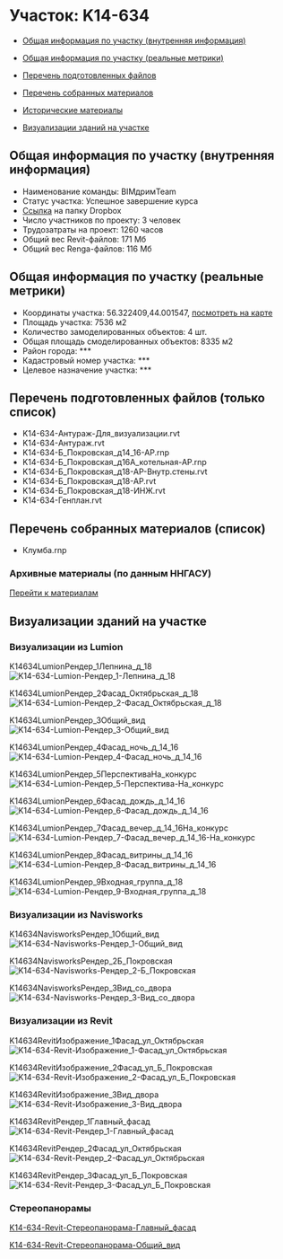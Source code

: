 # Участок: K14-634

* [Общая информация по участку (внутренняя информация)](#Chapter1)

* [Общая информация по участку (реальные метрики)](#Chapter2)

* [Перечень подготовленных файлов](#Chapter3)

* [Перечень собранных материалов](#Chapter4)

* [Исторические материалы](#Chapter5)

* [Визуализации зданий на участке](#Chapter6)

## <a id="Chapter1"></a> Общая информация по участку (внутренняя информация)
+ Наименование команды: BIMдримTeam
+ Статус участка: Успешное завершение курса
+ [Ссылка](https://www.dropbox.com/sh/wvvgv1nw1iqred9/AACPb9xEWbnA5wmqpGY_FhQUa/K14_634?dl=0) на папку Dropbox
+ Число участников по проекту: 3 человек
+ Трудозатраты на проект: 1260 часов
+ Общий вес Revit-файлов: 171 Мб
+ Общий вес Renga-файлов: 116 Мб
## <a id="Chapter2"></a> Общая информация по участку (реальные метрики)
+ Координаты участка: 56.322409,44.001547, [посмотреть на карте](https://yandex.ru/maps/47/nizhny-novgorod/?ll=44.001547%2C56.322409&z=19)
+ Площадь участка: 7536 м2
+ Количество замоделированных объектов: 4 шт.
+ Общая площадь смоделированных объектов: 8335 м2
+ Район города: *** 
+ Кадастровый номер участка: *** 
+ Целевое назначение участка: *** 
## <a id="Chapter3"></a> Перечень подготовленных файлов (только список)
+ K14-634-Антураж-Для_визуализации.rvt
+ K14-634-Антураж.rvt
+ K14-634-Б_Покровская_д14_16-АР.rnp
+ K14-634-Б_Покровская_д16А_котельная-АР.rnp
+ K14-634-Б_Покровская_д18-АР-Внутр.стены.rvt
+ K14-634-Б_Покровская_д18-АР.rvt
+ K14-634-Б_Покровская_д18-ИНЖ.rvt
+ K14-634-Генплан.rvt
## <a id="Chapter4"></a> Перечень собранных материалов (список)
+ Клумба.rnp
### <a id="Chapter5"></a> Архивные материалы (по данным ННГАСУ)
[Перейти к материалам](/BuidingsInfo/d57e5772-eaa3-4de9-b64b-e786af4bb8e2/About.md)
## <a id="Chapter6"></a> Визуализации зданий на участке
### Визуализации из Lumion
K14634LumionРендер_1Лепнина_д_18
![K14-634-Lumion-Рендер_1-Лепнина_д_18](/Images/K14_634/K14-634-Lumion-Рендер_1-Лепнина_д_18_Compressed.jpg)

K14634LumionРендер_2Фасад_Октябрьская_д_18
![K14-634-Lumion-Рендер_2-Фасад_Октябрьская_д_18](/Images/K14_634/K14-634-Lumion-Рендер_2-Фасад_Октябрьская_д_18_Compressed.jpg)

K14634LumionРендер_3Общий_вид
![K14-634-Lumion-Рендер_3-Общий_вид](/Images/K14_634/K14-634-Lumion-Рендер_3-Общий_вид_Compressed.jpg)

K14634LumionРендер_4Фасад_ночь_д_14_16
![K14-634-Lumion-Рендер_4-Фасад_ночь_д_14_16](/Images/K14_634/K14-634-Lumion-Рендер_4-Фасад_ночь_д_14_16_Compressed.jpg)

K14634LumionРендер_5ПерспективаНа_конкурс
![K14-634-Lumion-Рендер_5-Перспектива-На_конкурс](/Images/K14_634/K14-634-Lumion-Рендер_5-Перспектива-На_конкурс_Compressed.jpg)

K14634LumionРендер_6Фасад_дождь_д_14_16
![K14-634-Lumion-Рендер_6-Фасад_дождь_д_14_16](/Images/K14_634/K14-634-Lumion-Рендер_6-Фасад_дождь_д_14_16_Compressed.jpg)

K14634LumionРендер_7Фасад_вечер_д_14_16На_конкурс
![K14-634-Lumion-Рендер_7-Фасад_вечер_д_14_16-На_конкурс](/Images/K14_634/K14-634-Lumion-Рендер_7-Фасад_вечер_д_14_16-На_конкурс_Compressed.jpg)

K14634LumionРендер_8Фасад_витрины_д_14_16
![K14-634-Lumion-Рендер_8-Фасад_витрины_д_14_16](/Images/K14_634/K14-634-Lumion-Рендер_8-Фасад_витрины_д_14_16_Compressed.jpg)

K14634LumionРендер_9Входная_группа_д_18
![K14-634-Lumion-Рендер_9-Входная_группа_д_18](/Images/K14_634/K14-634-Lumion-Рендер_9-Входная_группа_д_18_Compressed.jpg)

### Визуализации из Navisworks
K14634NavisworksРендер_1Общий_вид
![K14-634-Navisworks-Рендер_1-Общий_вид](/Images/K14_634/K14-634-Navisworks-Рендер_1-Общий_вид_Compressed.jpg)

K14634NavisworksРендер_2Б_Покровская
![K14-634-Navisworks-Рендер_2-Б_Покровская](/Images/K14_634/K14-634-Navisworks-Рендер_2-Б_Покровская_Compressed.jpg)

K14634NavisworksРендер_3Вид_со_двора
![K14-634-Navisworks-Рендер_3-Вид_со_двора](/Images/K14_634/K14-634-Navisworks-Рендер_3-Вид_со_двора_Compressed.jpg)

### Визуализации из Revit
K14634RevitИзображение_1Фасад_ул_Октябрьская
![K14-634-Revit-Изображение_1-Фасад_ул_Октябрьская](/Images/K14_634/K14-634-Revit-Изображение_1-Фасад_ул_Октябрьская_Compressed.jpg)

K14634RevitИзображение_2Фасад_ул_Б_Покровская
![K14-634-Revit-Изображение_2-Фасад_ул_Б_Покровская](/Images/K14_634/K14-634-Revit-Изображение_2-Фасад_ул_Б_Покровская_Compressed.jpg)

K14634RevitИзображение_3Вид_двора
![K14-634-Revit-Изображение_3-Вид_двора](/Images/K14_634/K14-634-Revit-Изображение_3-Вид_двора_Compressed.jpg)

K14634RevitРендер_1Главный_фасад
![K14-634-Revit-Рендер_1-Главный_фасад](/Images/K14_634/K14-634-Revit-Рендер_1-Главный_фасад_Compressed.jpg)

K14634RevitРендер_2Фасад_ул_Октябрьская
![K14-634-Revit-Рендер_2-Фасад_ул_Октябрьская](/Images/K14_634/K14-634-Revit-Рендер_2-Фасад_ул_Октябрьская_Compressed.jpg)

K14634RevitРендер_3Фасад_ул_Б_Покровская
![K14-634-Revit-Рендер_3-Фасад_ул_Б_Покровская](/Images/K14_634/K14-634-Revit-Рендер_3-Фасад_ул_Б_Покровская_Compressed.jpg)

### Стереопанорамы
[K14-634-Revit-Стереопанорама-Главный_фасад](https://pano.autodesk.com/pano.html?url=jpgs/d3ab7494-343d-4f43-8a6a-7e7c37beebfc&version=2)

[K14-634-Revit-Стереопанорама-Общий_вид](https://pano.autodesk.com/pano.html?url=jpgs/7982e090-7d70-46ac-8e5d-5d7830f0c58a&version=2)

